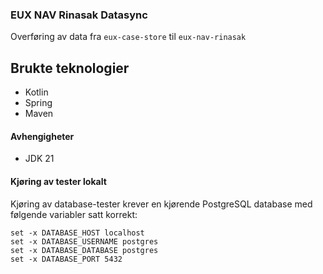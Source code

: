 ### EUX NAV Rinasak Datasync

Overføring av data fra `eux-case-store` til `eux-nav-rinasak`

## Brukte teknologier

* Kotlin
* Spring
* Maven

#### Avhengigheter

* JDK 21

#### Kjøring av tester lokalt

Kjøring av database-tester krever en kjørende PostgreSQL database med følgende variabler satt korrekt:

```
set -x DATABASE_HOST localhost
set -x DATABASE_USERNAME postgres
set -x DATABASE_DATABASE postgres
set -x DATABASE_PORT 5432
```
